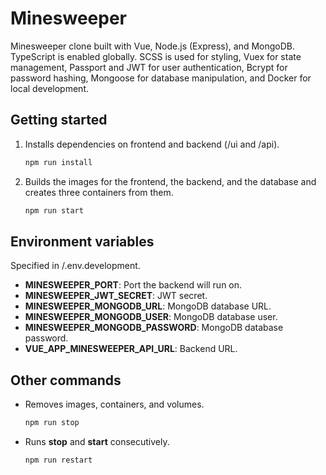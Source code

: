 # Minesweeper

Minesweeper clone built with Vue, Node.js (Express), and MongoDB. TypeScript is enabled globally. SCSS is used for styling, Vuex for state management, Passport and JWT for user authentication, Bcrypt for password hashing, Mongoose for database manipulation, and Docker for local development.

## Getting started

1. Installs dependencies on frontend and backend (/ui and /api).

   ```sh
   npm run install
   ```

2. Builds the images for the frontend, the backend, and the database and creates three containers from them.

   ```sh
   npm run start
   ```

## Environment variables

Specified in /.env.development.

- **MINESWEEPER_PORT**: Port the backend will run on.
- **MINESWEEPER_JWT_SECRET**: JWT secret.
- **MINESWEEPER_MONGODB_URL**: MongoDB database URL.
- **MINESWEEPER_MONGODB_USER**: MongoDB database user.
- **MINESWEEPER_MONGODB_PASSWORD**: MongoDB database password.
- **VUE_APP_MINESWEEPER_API_URL**: Backend URL.

## Other commands

- Removes images, containers, and volumes.

  ```sh
  npm run stop
  ```

- Runs **stop** and **start** consecutively.

  ```sh
  npm run restart
  ```
